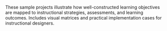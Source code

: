 These sample projects illustrate how well-constructed learning objectives are mapped to instructional strategies, assessments, and learning outcomes. Includes visual matrices and practical implementation cases for instructional designers.
